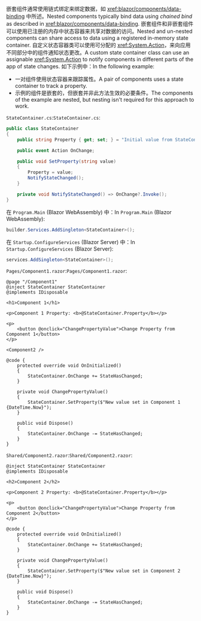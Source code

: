 <span data-ttu-id="a1888-101">嵌套组件通常使用链式绑定来绑定数据，如 <xref:blazor/components/data-binding> 中所述。</span><span class="sxs-lookup"><span data-stu-id="a1888-101">Nested components typically bind data using *chained bind* as described in <xref:blazor/components/data-binding>.</span></span> <span data-ttu-id="a1888-102">嵌套组件和非嵌套组件可以使用已注册的内存中状态容器来共享对数据的访问。</span><span class="sxs-lookup"><span data-stu-id="a1888-102">Nested and un-nested components can share access to data using a registered in-memory state container.</span></span> <span data-ttu-id="a1888-103">自定义状态容器类可以使用可分配的 <xref:System.Action>，来向应用不同部分中的组件通知状态更改。</span><span class="sxs-lookup"><span data-stu-id="a1888-103">A custom state container class can use an assignable <xref:System.Action> to notify components in different parts of the app of state changes.</span></span> <span data-ttu-id="a1888-104">如下示例中：</span><span class="sxs-lookup"><span data-stu-id="a1888-104">In the following example:</span></span>

* <span data-ttu-id="a1888-105">一对组件使用状态容器来跟踪属性。</span><span class="sxs-lookup"><span data-stu-id="a1888-105">A pair of components uses a state container to track a property.</span></span>
* <span data-ttu-id="a1888-106">示例的组件是嵌套的，但嵌套并非此方法生效的必要条件。</span><span class="sxs-lookup"><span data-stu-id="a1888-106">The components of the example are nested, but nesting isn't required for this approach to work.</span></span>

<span data-ttu-id="a1888-107">`StateContainer.cs`:</span><span class="sxs-lookup"><span data-stu-id="a1888-107">`StateContainer.cs`:</span></span>

```csharp
public class StateContainer
{
    public string Property { get; set; } = "Initial value from StateContainer";

    public event Action OnChange;

    public void SetProperty(string value)
    {
        Property = value;
        NotifyStateChanged();
    }

    private void NotifyStateChanged() => OnChange?.Invoke();
}
```

<span data-ttu-id="a1888-108">在 `Program.Main` (Blazor WebAssembly) 中：</span><span class="sxs-lookup"><span data-stu-id="a1888-108">In `Program.Main` (Blazor WebAssembly):</span></span>

```csharp
builder.Services.AddSingleton<StateContainer>();
```

<span data-ttu-id="a1888-109">在 `Startup.ConfigureServices` (Blazor Server) 中：</span><span class="sxs-lookup"><span data-stu-id="a1888-109">In `Startup.ConfigureServices` (Blazor Server):</span></span>

```csharp
services.AddSingleton<StateContainer>();
```

<span data-ttu-id="a1888-110">`Pages/Component1.razor`:</span><span class="sxs-lookup"><span data-stu-id="a1888-110">`Pages/Component1.razor`:</span></span>

```razor
@page "/Component1"
@inject StateContainer StateContainer
@implements IDisposable

<h1>Component 1</h1>

<p>Component 1 Property: <b>@StateContainer.Property</b></p>

<p>
    <button @onclick="ChangePropertyValue">Change Property from Component 1</button>
</p>

<Component2 />

@code {
    protected override void OnInitialized()
    {
        StateContainer.OnChange += StateHasChanged;
    }

    private void ChangePropertyValue()
    {
        StateContainer.SetProperty($"New value set in Component 1 {DateTime.Now}");
    }

    public void Dispose()
    {
        StateContainer.OnChange -= StateHasChanged;
    }
}
```

<span data-ttu-id="a1888-111">`Shared/Component2.razor`:</span><span class="sxs-lookup"><span data-stu-id="a1888-111">`Shared/Component2.razor`:</span></span>

```razor
@inject StateContainer StateContainer
@implements IDisposable

<h2>Component 2</h2>

<p>Component 2 Property: <b>@StateContainer.Property</b></p>

<p>
    <button @onclick="ChangePropertyValue">Change Property from Component 2</button>
</p>

@code {
    protected override void OnInitialized()
    {
        StateContainer.OnChange += StateHasChanged;
    }

    private void ChangePropertyValue()
    {
        StateContainer.SetProperty($"New value set in Component 2 {DateTime.Now}");
    }

    public void Dispose()
    {
        StateContainer.OnChange -= StateHasChanged;
    }
}
```
